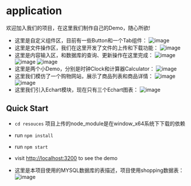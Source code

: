 # application
欢迎加入我们的项目，在这里我们制作自己的Demo，随心所欲!
- 这里是自定义组件区，目前有一些Button和一个Tab组件：
![image](https://github.com/webPageDev/Demo/blob/master/public/images/show/buttons.PNG)
- 这里是文件操作区，我们在这里开发了文件的上传和下载功能：
![image](https://github.com/webPageDev/Demo/blob/master/public/images/show/file.PNG)
- 这里是内容输入区，和数据库的查询、更新操作在这里完成：
![image](https://github.com/webPageDev/Demo/blob/master/public/images/show/goodsdetail.PNG)
![image](https://github.com/webPageDev/Demo/blob/master/public/images/show/picsdetail.PNG)
![image](https://github.com/webPageDev/Demo/blob/master/public/images/show/uploadgood.PNG)
- 这里是两个小Demo，分别是时钟Clock和计算器Calculator：
![image](https://github.com/webPageDev/Demo/blob/master/public/images/show/clock-jisuan.PNG)
- 这里我们模仿了一个购物网站，展示了商品列表和商品详情：
![image](https://github.com/webPageDev/Demo/blob/master/public/images/show/shopping.PNG)
![image](https://github.com/webPageDev/Demo/blob/master/public/images/show/shopping-detail.PNG)
- 这里我们引入Echart模块，现在只有三个Echart图表：
![image](https://github.com/webPageDev/Demo/blob/master/public/images/show/echarts.PNG)


## Quick Start

- `cd resouces`
项目上传的node_module是在window_x64系统下下载的依赖
- run `npm install`

- run `npm start`

- visit [http://localhost:3200](http://localhost:3200) to see the demo
- 这里是本项目使用的MYSQL数据库的表描述，项目使用shopping数据表：
![image](https://github.com/wuyoujie/application/blob/master/public/images/show/mysql.PNG)
